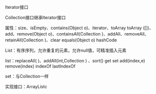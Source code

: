 Iterator接口

Collection接口继承Iterator接口

属性：size、isEmpty、contains(Object o)、iterator、toArray  toArray ([])、add、remove(Object o)、containsAll(Collection )、addAll、removeAll、retainAll(Collection )、clear   equals(Object o)   hashCode   

List：有序序列，允许重复的元素，允许null值，可精准插入元素 

list：replaceAll( )、addAll(int,Collection ) 、sort()  get  set   add(index,e) remove(index) indexOf  lastIndexOf  

set：与Collection一样



实现接口：ArrayListc



